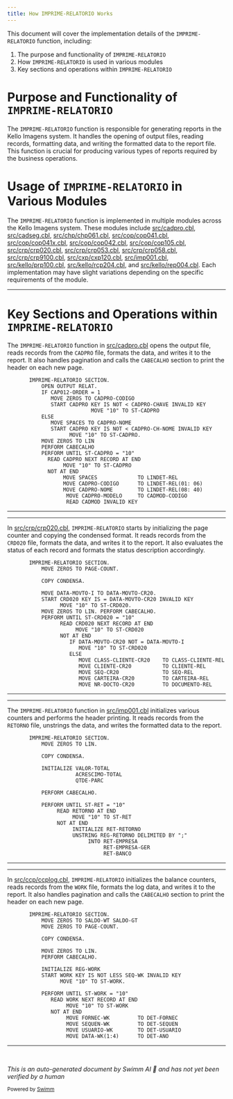 ```yaml
---
title: How IMPRIME-RELATORIO Works
---
```

This document will cover the implementation details of the <SwmToken path="src/cadpro.cbl" pos="504:1:3" line-data="       IMPRIME-RELATORIO SECTION.">`IMPRIME-RELATORIO`</SwmToken> function, including:

1. The purpose and functionality of <SwmToken path="src/cadpro.cbl" pos="504:1:3" line-data="       IMPRIME-RELATORIO SECTION.">`IMPRIME-RELATORIO`</SwmToken>
2. How <SwmToken path="src/cadpro.cbl" pos="504:1:3" line-data="       IMPRIME-RELATORIO SECTION.">`IMPRIME-RELATORIO`</SwmToken> is used in various modules
3. Key sections and operations within <SwmToken path="src/cadpro.cbl" pos="504:1:3" line-data="       IMPRIME-RELATORIO SECTION.">`IMPRIME-RELATORIO`</SwmToken>

# Purpose and Functionality of <SwmToken path="src/cadpro.cbl" pos="504:1:3" line-data="       IMPRIME-RELATORIO SECTION.">`IMPRIME-RELATORIO`</SwmToken>

The <SwmToken path="src/cadpro.cbl" pos="504:1:3" line-data="       IMPRIME-RELATORIO SECTION.">`IMPRIME-RELATORIO`</SwmToken> function is responsible for generating reports in the Kello Imagens system. It handles the opening of output files, reading records, formatting data, and writing the formatted data to the report file. This function is crucial for producing various types of reports required by the business operations.

# Usage of <SwmToken path="src/cadpro.cbl" pos="504:1:3" line-data="       IMPRIME-RELATORIO SECTION.">`IMPRIME-RELATORIO`</SwmToken> in Various Modules

The <SwmToken path="src/cadpro.cbl" pos="504:1:3" line-data="       IMPRIME-RELATORIO SECTION.">`IMPRIME-RELATORIO`</SwmToken> function is implemented in multiple modules across the Kello Imagens system. These modules include <SwmPath>[src/cadpro.cbl](src/cadpro.cbl)</SwmPath>, <SwmPath>[src/cadseg.cbl](src/cadseg.cbl)</SwmPath>, <SwmPath>[src/chp/chp061.cbl](src/chp/chp061.cbl)</SwmPath>, <SwmPath>[src/cop/cop041.cbl](src/cop/cop041.cbl)</SwmPath>, <SwmPath>[src/cop/cop041x.cbl](src/cop/cop041x.cbl)</SwmPath>, <SwmPath>[src/cop/cop042.cbl](src/cop/cop042.cbl)</SwmPath>, <SwmPath>[src/cop/cop105.cbl](src/cop/cop105.cbl)</SwmPath>, <SwmPath>[src/crp/crp020.cbl](src/crp/crp020.cbl)</SwmPath>, <SwmPath>[src/crp/crp053.cbl](src/crp/crp053.cbl)</SwmPath>, <SwmPath>[src/crp/crp058.cbl](src/crp/crp058.cbl)</SwmPath>, <SwmPath>[src/crp/crp9100.cbl](src/crp/crp9100.cbl)</SwmPath>, <SwmPath>[src/cxp/cxp120.cbl](src/cxp/cxp120.cbl)</SwmPath>, <SwmPath>[src/imp001.cbl](src/imp001.cbl)</SwmPath>, <SwmPath>[src/kello/prp100.cbl](src/kello/prp100.cbl)</SwmPath>, <SwmPath>[src/kello/rcp204.cbl](src/kello/rcp204.cbl)</SwmPath>, and <SwmPath>[src/kello/rep004.cbl](src/kello/rep004.cbl)</SwmPath>. Each implementation may have slight variations depending on the specific requirements of the module.

<SwmSnippet path="/src/cadpro.cbl" line="504">

---

# Key Sections and Operations within <SwmToken path="src/cadpro.cbl" pos="504:1:3" line-data="       IMPRIME-RELATORIO SECTION.">`IMPRIME-RELATORIO`</SwmToken>

The <SwmToken path="src/cadpro.cbl" pos="504:1:3" line-data="       IMPRIME-RELATORIO SECTION.">`IMPRIME-RELATORIO`</SwmToken> function in <SwmPath>[src/cadpro.cbl](src/cadpro.cbl)</SwmPath> opens the output file, reads records from the <SwmToken path="src/cadpro.cbl" pos="507:7:7" line-data="              MOVE ZEROS TO CADPRO-CODIGO">`CADPRO`</SwmToken> file, formats the data, and writes it to the report. It also handles pagination and calls the <SwmToken path="src/cadpro.cbl" pos="515:3:3" line-data="           PERFORM CABECALHO">`CABECALHO`</SwmToken> section to print the header on each new page.

```cobol
       IMPRIME-RELATORIO SECTION.
           OPEN OUTPUT RELAT.
           IF CAP012-ORDER = 1
              MOVE ZEROS TO CADPRO-CODIGO
              START CADPRO KEY IS NOT < CADPRO-CHAVE INVALID KEY
                           MOVE "10" TO ST-CADPRO
           ELSE
              MOVE SPACES TO CADPRO-NOME
              START CADPRO KEY IS NOT < CADPRO-CH-NOME INVALID KEY
                    MOVE "10" TO ST-CADPRO.
           MOVE ZEROS TO LIN
           PERFORM CABECALHO
           PERFORM UNTIL ST-CADPRO = "10"
             READ CADPRO NEXT RECORD AT END
                  MOVE "10" TO ST-CADPRO
             NOT AT END
                  MOVE SPACES             TO LINDET-REL
                  MOVE CADPRO-CODIGO      TO LINDET-REL(01: 06)
                  MOVE CADPRO-NOME        TO LINDET-REL(08: 40)
                   MOVE CADPRO-MODELO     TO CADMOD-CODIGO
                   READ CADMOD INVALID KEY
```

---

</SwmSnippet>

<SwmSnippet path="/src/crp/crp020.cbl" line="1442">

---

In <SwmPath>[src/crp/crp020.cbl](src/crp/crp020.cbl)</SwmPath>, <SwmToken path="src/crp/crp020.cbl" pos="1442:1:3" line-data="       IMPRIME-RELATORIO SECTION.">`IMPRIME-RELATORIO`</SwmToken> starts by initializing the page counter and copying the condensed format. It reads records from the <SwmToken path="src/crp/crp020.cbl" pos="1448:3:3" line-data="           START CRD020 KEY IS = DATA-MOVTO-CR20 INVALID KEY">`CRD020`</SwmToken> file, formats the data, and writes it to the report. It also evaluates the status of each record and formats the status description accordingly.

```cobol
       IMPRIME-RELATORIO SECTION.
           MOVE ZEROS TO PAGE-COUNT.

           COPY CONDENSA.

           MOVE DATA-MOVTO-I TO DATA-MOVTO-CR20.
           START CRD020 KEY IS = DATA-MOVTO-CR20 INVALID KEY
                 MOVE "10" TO ST-CRD020.
           MOVE ZEROS TO LIN. PERFORM CABECALHO.
           PERFORM UNTIL ST-CRD020 = "10"
                 READ CRD020 NEXT RECORD AT END
                      MOVE "10" TO ST-CRD020
                 NOT AT END
                    IF DATA-MOVTO-CR20 NOT = DATA-MOVTO-I
                       MOVE "10" TO ST-CRD020
                    ELSE
                       MOVE CLASS-CLIENTE-CR20    TO CLASS-CLIENTE-REL
                       MOVE CLIENTE-CR20          TO CLIENTE-REL
                       MOVE SEQ-CR20              TO SEQ-REL
                       MOVE CARTEIRA-CR20         TO CARTEIRA-REL
                       MOVE NR-DOCTO-CR20         TO DOCUMENTO-REL
```

---

</SwmSnippet>

<SwmSnippet path="/src/imp001.cbl" line="1342">

---

The <SwmToken path="src/imp001.cbl" pos="1342:1:3" line-data="       IMPRIME-RELATORIO SECTION.">`IMPRIME-RELATORIO`</SwmToken> function in <SwmPath>[src/imp001.cbl](src/imp001.cbl)</SwmPath> initializes various counters and performs the header printing. It reads records from the <SwmToken path="src/imp001.cbl" pos="1354:3:3" line-data="                READ RETORNO AT END">`RETORNO`</SwmToken> file, unstrings the data, and writes the formatted data to the report.

```cobol
       IMPRIME-RELATORIO SECTION.
           MOVE ZEROS TO LIN.

           COPY CONDENSA.

           INITIALIZE VALOR-TOTAL
                      ACRESCIMO-TOTAL
                      QTDE-PARC

           PERFORM CABECALHO.

           PERFORM UNTIL ST-RET = "10"
                READ RETORNO AT END
                     MOVE "10" TO ST-RET
                NOT AT END
                     INITIALIZE RET-RETORNO
                     UNSTRING REG-RETORNO DELIMITED BY ";"
                          INTO RET-EMPRESA
                               RET-EMPRESA-GER
                               RET-BANCO
```

---

</SwmSnippet>

<SwmSnippet path="/src/ccp/ccplog.cbl" line="485">

---

In <SwmPath>[src/ccp/ccplog.cbl](src/ccp/ccplog.cbl)</SwmPath>, <SwmToken path="src/ccp/ccplog.cbl" pos="485:1:3" line-data="       IMPRIME-RELATORIO SECTION.">`IMPRIME-RELATORIO`</SwmToken> initializes the balance counters, reads records from the <SwmToken path="src/ccp/ccplog.cbl" pos="494:5:5" line-data="           INITIALIZE REG-WORK">`WORK`</SwmToken> file, formats the log data, and writes it to the report. It also handles pagination and calls the <SwmToken path="src/ccp/ccplog.cbl" pos="492:3:3" line-data="           PERFORM CABECALHO.">`CABECALHO`</SwmToken> section to print the header on each new page.

```cobol
       IMPRIME-RELATORIO SECTION.
           MOVE ZEROS TO SALDO-WT SALDO-GT
           MOVE ZEROS TO PAGE-COUNT.

           COPY CONDENSA.

           MOVE ZEROS TO LIN.
           PERFORM CABECALHO.

           INITIALIZE REG-WORK
           START WORK KEY IS NOT LESS SEQ-WK INVALID KEY
                 MOVE "10" TO ST-WORK.

           PERFORM UNTIL ST-WORK = "10"
              READ WORK NEXT RECORD AT END
                   MOVE "10" TO ST-WORK
              NOT AT END
                   MOVE FORNEC-WK         TO DET-FORNEC
                   MOVE SEQUEN-WK         TO DET-SEQUEN
                   MOVE USUARIO-WK        TO DET-USUARIO
                   MOVE DATA-WK(1:4)      TO DET-ANO
```

---

</SwmSnippet>

&nbsp;

*This is an auto-generated document by Swimm AI 🌊 and has not yet been verified by a human*

<SwmMeta version="3.0.0" repo-id="Z2l0aHViJTNBJTNBa2VsbG8lM0ElM0Fzd2ltbWlv" repo-name="kello"><sup>Powered by [Swimm](/)</sup></SwmMeta>

